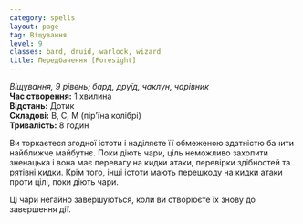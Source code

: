 ```yaml
---
category: spells
layout: page
tag: Віщування
level: 9
classes: bard, druid, warlock, wizard
title: Передбачення [Foresight]
---
```


_Віщування, 9 рівень; бард, друїд, чаклун, чарівник_    
**Час створення:** 1 хвилина    
**Відстань:** Дотик    
**Складові:** В, С, М (пір'їна колібрі)    
**Тривалість:** 8 годин    

Ви торкаєтеся згодної істоти і наділяєте її обмеженою здатністю бачити найближче майбутнє. Поки діють чари, ціль неможливо захопити зненацька і вона має перевагу на кидки атаки, перевірки здібностей та рятівні кидки. Крім того, інші істоти мають перешкоду на кидки атаки проти цілі, поки діють чари.    

Ці чари негайно завершуються, коли ви створюєте їх знову до завершення дії. 
